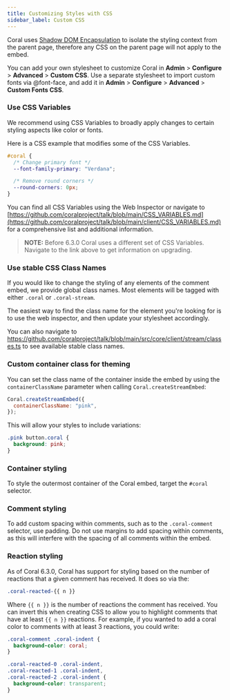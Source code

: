 ```yaml
---
title: Customizing Styles with CSS
sidebar_label: Custom CSS
---
```


Coral uses [Shadow DOM Encapsulation](https://developer.mozilla.org/en-US/docs/Web/Web_Components/Using_shadow_DOM) to isolate the styling context from the parent page, therefore any CSS on the parent page will not apply to the embed.

You can add your own stylesheet to customize Coral in **Admin** > **Configure** > **Advanced** > **Custom CSS**. Use a separate stylesheet to import custom fonts via @font-face, and add it in **Admin** > **Configure** > **Advanced** > **Custom Fonts CSS**.

### Use CSS Variables

We recommend using CSS Variables to broadly apply changes to certain styling aspects like color or fonts.

Here is a CSS example that modifies some of the CSS Variables.

```css
#coral {
  /* Change primary font */
  --font-family-primary: "Verdana";

  /* Remove round corners */
  --round-corners: 0px;
}
```

You can find all CSS Variables using the Web Inspector or navigate to [https://github.com/coralproject/talk/blob/main/CSS_VARIABLES.md](https://github.com/coralproject/talk/blob/main/client/CSS_VARIABLES.md) for a comprehensive list and additional information.

> **NOTE:** Before 6.3.0 Coral uses a different set of CSS Variables. Navigate to the link above to get information on upgrading.

### Use stable CSS Class Names

If you would like to change the styling of any elements of the comment embed, we provide global class names. Most elements will be tagged with either `.coral` or `.coral-stream`.

The easiest way to find the class name for the element you're looking for is to use the web inspector, and then update your stylesheet accordingly.

You can also navigate to https://github.com/coralproject/talk/blob/main/src/core/client/stream/classes.ts to see available stable class names.

### Custom container class for theming

You can set the class name of the container inside the embed by using the `containerClassName` parameter when calling `Coral.createStreamEmbed`:

```js
Coral.createStreamEmbed({
  containerClassName: "pink",
});
```

This will allow your styles to include variations:

```css
.pink button.coral {
  background: pink;
}
```

### Container styling

To style the outermost container of the Coral embed, target the `#coral` selector.

### Comment styling

To add custom spacing within comments, such as to the `.coral-comment` selector, use padding. Do not use margins to add spacing within comments, as this will interfere with the spacing of all comments within the embed.

### Reaction styling

As of Coral 6.3.0, Coral has support for styling based on the number of
reactions that a given comment has received. It does so via the:

```css
.coral-reacted-{{ n }}
```

Where `{{ n }}` is the number of reactions the comment has received. You can
invert this when creating CSS to allow you to highlight comments that have at
least `{{ n }}` reactions. For example, if you wanted to add a coral color to
comments with at least 3 reactions, you could write:

```css
.coral-comment .coral-indent {
  background-color: coral;
}

.coral-reacted-0 .coral-indent,
.coral-reacted-1 .coral-indent,
.coral-reacted-2 .coral-indent {
  background-color: transparent;
}
```
